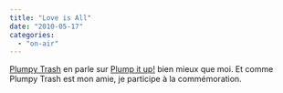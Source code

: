 ```yaml
---
title: "Love is All"
date: "2010-05-17"
categories: 
  - "on-air"
---
```


[Plumpy Trash](http://plumpitup.free.fr/wordpress/?page_id=17) en parle sur [Plump it up](http://plumpitup.free.fr/wordpress/?p=700)[!](http://plumpitup.free.fr/wordpress/?p=700) bien mieux que moi. Et comme Plumpy Trash est mon amie, je participe à la commémoration.
